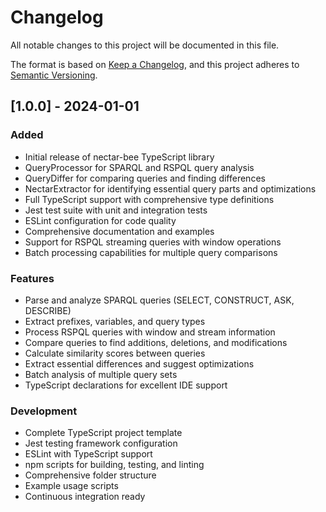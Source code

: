 # Changelog

All notable changes to this project will be documented in this file.

The format is based on [Keep a Changelog](https://keepachangelog.com/en/1.0.0/),
and this project adheres to [Semantic Versioning](https://semver.org/spec/v2.0.0.html).

## [1.0.0] - 2024-01-01

### Added
- Initial release of nectar-bee TypeScript library
- QueryProcessor for SPARQL and RSPQL query analysis
- QueryDiffer for comparing queries and finding differences
- NectarExtractor for identifying essential query parts and optimizations
- Full TypeScript support with comprehensive type definitions
- Jest test suite with unit and integration tests
- ESLint configuration for code quality
- Comprehensive documentation and examples
- Support for RSPQL streaming queries with window operations
- Batch processing capabilities for multiple query comparisons

### Features
- Parse and analyze SPARQL queries (SELECT, CONSTRUCT, ASK, DESCRIBE)
- Extract prefixes, variables, and query types
- Process RSPQL queries with window and stream information
- Compare queries to find additions, deletions, and modifications
- Calculate similarity scores between queries
- Extract essential differences and suggest optimizations
- Batch analysis of multiple query sets
- TypeScript declarations for excellent IDE support

### Development
- Complete TypeScript project template
- Jest testing framework configuration
- ESLint with TypeScript support
- npm scripts for building, testing, and linting
- Comprehensive folder structure
- Example usage scripts
- Continuous integration ready